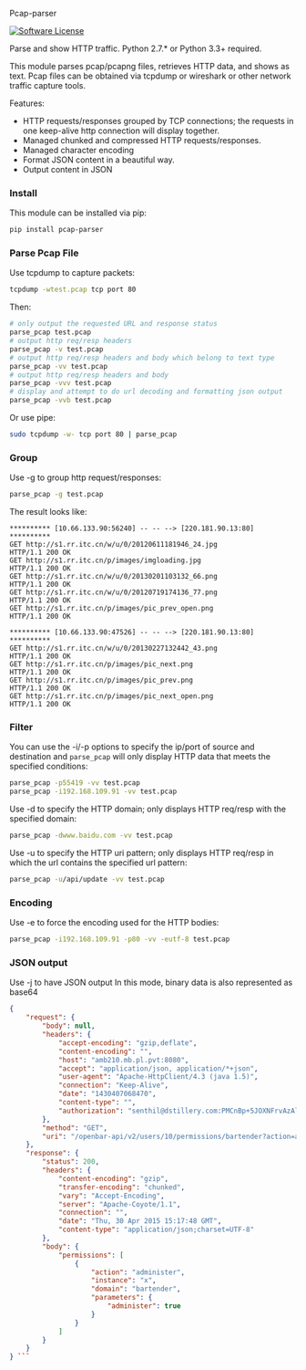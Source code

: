 Pcap-parser

[![Software License](https://img.shields.io/badge/license-BSD%202%20Clause-blue.svg)](LICENSE.txt) 

Parse and show HTTP traffic. Python 2.7.* or Python 3.3+ required.

This module parses pcap/pcapng files, retrieves HTTP data, and shows as text.
Pcap files can be obtained via tcpdump or wireshark or other network traffic capture tools.

Features:
* HTTP requests/responses grouped by TCP connections; the requests in one keep-alive http connection will display together.
* Managed chunked and compressed HTTP requests/responses.
* Managed character encoding
* Format JSON content in a beautiful way.
* Output content in JSON

### Install
This module can be installed via pip:
```sh
pip install pcap-parser
```

### Parse Pcap File

Use tcpdump to capture packets:
```sh
tcpdump -wtest.pcap tcp port 80
```
Then:
```sh
# only output the requested URL and response status
parse_pcap test.pcap
# output http req/resp headers
parse_pcap -v test.pcap
# output http req/resp headers and body which belong to text type
parse_pcap -vv test.pcap
# output http req/resp headers and body
parse_pcap -vvv test.pcap
# display and attempt to do url decoding and formatting json output
parse_pcap -vvb test.pcap
```
Or use pipe:
```sh
sudo tcpdump -w- tcp port 80 | parse_pcap 
```

### Group
Use -g to group http request/responses: 
```sh
parse_pcap -g test.pcap
```
The result looks like:
```
********** [10.66.133.90:56240] -- -- --> [220.181.90.13:80] **********
GET http://s1.rr.itc.cn/w/u/0/20120611181946_24.jpg
HTTP/1.1 200 OK
GET http://s1.rr.itc.cn/p/images/imgloading.jpg
HTTP/1.1 200 OK
GET http://s1.rr.itc.cn/w/u/0/20130201103132_66.png
HTTP/1.1 200 OK
GET http://s1.rr.itc.cn/w/u/0/20120719174136_77.png
HTTP/1.1 200 OK
GET http://s1.rr.itc.cn/p/images/pic_prev_open.png
HTTP/1.1 200 OK

********** [10.66.133.90:47526] -- -- --> [220.181.90.13:80] **********
GET http://s1.rr.itc.cn/w/u/0/20130227132442_43.png
HTTP/1.1 200 OK
GET http://s1.rr.itc.cn/p/images/pic_next.png
HTTP/1.1 200 OK
GET http://s1.rr.itc.cn/p/images/pic_prev.png
HTTP/1.1 200 OK
GET http://s1.rr.itc.cn/p/images/pic_next_open.png
HTTP/1.1 200 OK
```

### Filter
You can use the -i/-p options to specify the ip/port of source and destination and `parse_pcap` will only display HTTP data that meets the specified conditions:
```sh
parse_pcap -p55419 -vv test.pcap
parse_pcap -i192.168.109.91 -vv test.pcap
```
Use -d to specify the HTTP domain; only displays HTTP req/resp with the specified domain:
```sh
parse_pcap -dwww.baidu.com -vv test.pcap
```
Use -u to specify the HTTP uri pattern; only displays HTTP req/resp in which the url contains the specified url pattern:
```sh
parse_pcap -u/api/update -vv test.pcap
```

### Encoding
Use -e to force the encoding used for the HTTP bodies:
```sh
parse_pcap -i192.168.109.91 -p80 -vv -eutf-8 test.pcap
```
### JSON output
Use -j to have JSON output
In this mode, binary data is also represented as base64
```json 
{
    "request": {
        "body": null,
        "headers": {
            "accept-encoding": "gzip,deflate",
            "content-encoding": "",
            "host": "amb210.mb.pl.pvt:8080",
            "accept": "application/json, application/*+json",
            "user-agent": "Apache-HttpClient/4.3 (java 1.5)",
            "connection": "Keep-Alive",
            "date": "1430407068470",
            "content-type": "",
            "authorization": "senthil@dstillery.com:PMCnBp+5JOXNFrvAzAlL5+1D0+Y="
        },
        "method": "GET",
        "uri": "/openbar-api/v2/users/10/permissions/bartender?action=administer&instance=x"
    },
    "response": {
        "status": 200,
        "headers": {
            "content-encoding": "gzip",
            "transfer-encoding": "chunked",
            "vary": "Accept-Encoding",
            "server": "Apache-Coyote/1.1",
            "connection": "",
            "date": "Thu, 30 Apr 2015 15:17:48 GMT",
            "content-type": "application/json;charset=UTF-8"
        },
        "body": {
            "permissions": [
                {
                    "action": "administer",
                    "instance": "x",
                    "domain": "bartender",
                    "parameters": {
                        "administer": true
                    }
                }
            ]
        }
    }
} ```



